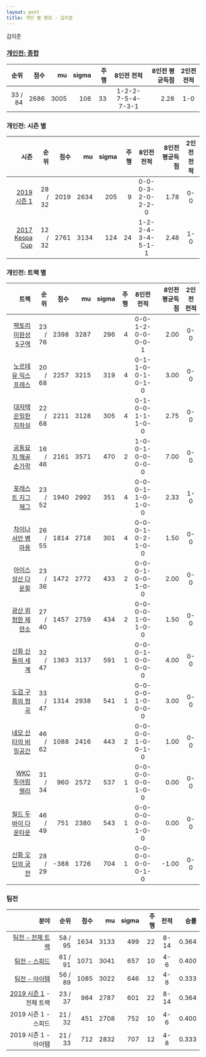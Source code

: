 ```yaml
---
layout: post
title: 개인 별 랭킹 - 김이준
---
```


김이준

### [개인전: 종합](../singles-full)

| 순위 | 점수 | mu | sigma | 주행 | 8인전 전적 | 8인전 평균득점 | 2인전 전적 |
|---:|---:|---:|---:|---:|:---:|---:|:---:|
| 33 / 84 | 2686 | 3005 | 106 | 33 | 1-2-2-7-5-4-7-3-1 | 2.28 | 1-0 |

### 개인전: 시즌 별

| 시즌 | 순위 | 점수 | mu | sigma | 주행 | 8인전 전적 | 8인전 평균득점 | 2인전 전적 |
|---:|---:|---:|---:|---:|---:|:---:|---:|:---:|
| [2019 시즌 1](../singles-s2019_1) | 28 / 32 | 2019 | 2634 | 205 | 9 |  0-0-0-3-2-0-2-2-0 | 1.78 | 0-0 |
| [2017 Kespa Cup](../singles-s2017_2) | 12 / 32 | 2761 | 3134 | 124 | 24 |  1-2-2-4-3-4-5-1-1 | 2.48 | 1-0 |

### 개인전: 트랙 별

| 트랙 | 순위 | 점수 | mu | sigma | 주행 | 8인전 전적 | 8인전 평균득점 | 2인전 전적 |
|---:|---:|---:|---:|---:|---:|:---:|---:|:---:|
| [팩토리 미완성 5구역](../district5) | 23 / 76 | 2398 | 3287 | 296 | 4 | 0-0-1-2-0-0-0-0-1 | 2.00 | 0-0 |
| [노르테유 익스프레스](../noex) | 20 / 68 | 2257 | 3215 | 319 | 4 | 0-1-1-0-0-1-0-1-0 | 3.00 | 0-0 |
| [대저택 은밀한 지하실](../jeotaek) | 22 / 68 | 2211 | 3128 | 305 | 4 | 0-1-0-0-1-1-1-0-0 | 2.75 | 0-0 |
| [공동묘지 해골 손가락](../haeson) | 16 / 46 | 2161 | 3571 | 470 | 2 | 1-0-0-1-0-0-0-0-0 | 7.00 | 0-0 |
| [포레스트 지그재그](../zigzag) | 23 / 52 | 1940 | 2992 | 351 | 4 | 0-0-0-1-1-0-1-0-0 | 2.33 | 1-0 |
| [차이나 서안 병마용](../byeongma) | 26 / 55 | 1814 | 2718 | 301 | 4 | 0-0-0-1-0-2-1-0-0 | 1.50 | 0-0 |
| [아이스 설산 다운힐](../seolsan) | 23 / 36 | 1472 | 2772 | 433 | 2 | 0-0-0-1-0-0-1-0-0 | 2.00 | 0-0 |
| [광산 위험한 제련소](../jeryeonso) | 27 / 40 | 1457 | 2759 | 434 | 2 | 0-0-0-0-1-0-1-0-0 | 1.50 | 0-0 |
| [신화 신들의 세계](../shinsegye) | 32 / 47 | 1363 | 3137 | 591 | 1 | 0-0-0-1-0-0-0-0-0 | 4.00 | 0-0 |
| [도검 구름의 협곡](../hyupgog) | 33 / 47 | 1314 | 2938 | 541 | 1 | 0-0-0-0-1-0-0-0-0 | 3.00 | 0-0 |
| [네모 산타의 비밀공간](../santa) | 46 / 62 | 1088 | 2416 | 443 | 2 | 0-0-0-0-1-0-0-1-0 | 1.00 | 0-0 |
| [WKC 투어링 랠리](../rally) | 31 / 34 | 960 | 2572 | 537 | 1 | 0-0-0-0-0-0-1-0-0 | 0.00 | 0-0 |
| [월드 두바이 다운타운](../dubai) | 46 / 49 | 751 | 2380 | 543 | 1 | 0-0-0-0-0-0-1-0-0 | 0.00 | 0-0 |
| [신화 오딘의 궁전](../odin) | 28 / 29 | -388 | 1726 | 704 | 1 | 0-0-0-0-0-0-0-1-0 | -1.00 | 0-0 |

### 팀전

| 분야 | 순위 | 점수 | mu | sigma | 주행 | 전적 | 승률 |
|---:|---:|---:|---:|---:|---:|:---:|---:|
| [팀전 - 전체 트랙](../team-full) | 58 / 95 | 1634 | 3133 | 499 | 22 | 8-14 | 0.364 |
| [팀전 - 스피드](../team-speed) | 61 / 91 | 1071 | 3041 | 657 | 10 | 4-6 | 0.400 |
| [팀전 - 아이템](../team-item) | 56 / 89 | 1085 | 3022 | 646 | 12 | 4-8 | 0.333 |
| [2019 시즌 1](../teams-t2019_1) - 전체 트랙 | 23 / 37 | 984 | 2787 | 601 | 22 | 8-14 | 0.364 |
| 2019 시즌 1 - 스피드 | 21 / 32 | 451 | 2708 | 752 | 10 | 4-6 | 0.400 |
| 2019 시즌 1 - 아이템 | 21 / 33 | 712 | 2832 | 707 | 12 | 4-8 | 0.333 |
